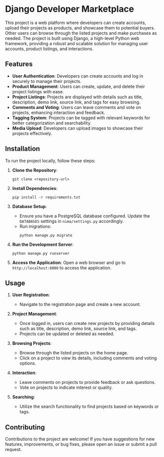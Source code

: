 
# Django Developer Marketplace

This project is a web platform where developers can create accounts, upload their projects as products, and showcase them to potential buyers. Other users can browse through the listed projects and make purchases as needed. The project is built using Django, a high-level Python web framework, providing a robust and scalable solution for managing user accounts, product listings, and interactions.

## Features

- **User Authentication**: Developers can create accounts and log in securely to manage their projects.
- **Product Management**: Users can create, update, and delete their project listings with ease.
- **Project Listings**: Projects are displayed with details such as title, description, demo link, source link, and tags for easy browsing.
- **Comments and Voting**: Users can leave comments and vote on projects, enhancing interaction and feedback.
- **Tagging System**: Projects can be tagged with relevant keywords for better categorization and searchability.
- **Media Upload**: Developers can upload images to showcase their projects effectively.

## Installation

To run the project locally, follow these steps:

1. **Clone the Repository**: 
    ```
    git clone <repository-url>
    ```

2. **Install Dependencies**:
    ```
    pip install -r requirements.txt
    ```

3. **Database Setup**:
    - Ensure you have a PostgreSQL database configured. Update the `DATABASES` settings in `nima/settings.py` accordingly.
    - Run migrations:
        ```
        python manage.py migrate
        ```

4. **Run the Development Server**:
    ```
    python manage.py runserver
    ```

5. **Access the Application**:
    Open a web browser and go to `http://localhost:8000` to access the application.

## Usage

1. **User Registration**:
    - Navigate to the registration page and create a new account.

2. **Project Management**:
    - Once logged in, users can create new projects by providing details such as title, description, demo link, source link, and tags.
    - Projects can be updated or deleted as needed.

3. **Browsing Projects**:
    - Browse through the listed projects on the home page.
    - Click on a project to view its details, including comments and voting options.

4. **Interaction**:
    - Leave comments on projects to provide feedback or ask questions.
    - Vote on projects to indicate interest or quality.

5. **Searching**:
    - Utilize the search functionality to find projects based on keywords or tags.

## Contributing

Contributions to the project are welcome! If you have suggestions for new features, improvements, or bug fixes, please open an issue or submit a pull request.




